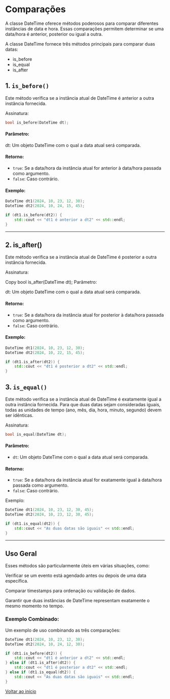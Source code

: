 # Comparações
A classe DateTime oferece métodos poderosos para comparar diferentes instâncias de data e hora. Essas comparações permitem determinar se uma data/hora é anterior, posterior ou igual a outra. 

A classe DateTime fornece três métodos principais para comparar duas datas:
- is_before
- is_equal
- is_after

## 1. `is_before()`
Este método verifica se a instância atual de DateTime é anterior a outra instância fornecida.

Assinatura:

```c++
bool is_before(DateTime dt);
```

#### Parâmetro:

dt: Um objeto DateTime com o qual a data atual será comparada.

#### Retorno:

- `true`: Se a data/hora da instância atual for anterior à data/hora passada como argumento.
- `false`: Caso contrário.

#### Exemplo:

```c++
DateTime dt1(2024, 10, 23, 12, 30);
DateTime dt2(2024, 10, 24, 15, 45);

if (dt1.is_before(dt2)) {
    std::cout << "dt1 é anterior a dt2" << std::endl;
}
```

----

## 2. is_after()
Este método verifica se a instância atual de DateTime é posterior a outra instância fornecida.

Assinatura:

Copy
bool is_after(DateTime dt);
Parâmetro:

dt: Um objeto DateTime com o qual a data atual será comparada.

#### Retorno:

- `true`: Se a data/hora da instância atual for posterior à data/hora passada como argumento.
- `false`: Caso contrário.

#### Exemplo:

```c++
DateTime dt1(2024, 10, 23, 12, 30);
DateTime dt2(2024, 10, 22, 15, 45);

if (dt1.is_after(dt2)) {
    std::cout << "dt1 é posterior a dt2" << std::endl;
}
```

## 3. `is_equal()`
Este método verifica se a instância atual de DateTime é exatamente igual a outra instância fornecida. Para que duas datas sejam consideradas iguais, todas as unidades de tempo (ano, mês, dia, hora, minuto, segundo) devem ser idênticas.

Assinatura:

```c++
bool is_equal(DateTime dt);
```

#### Parâmetro:

- `dt`: Um objeto DateTime com o qual a data atual será comparada.

#### Retorno:

- `true`: Se a data/hora da instância atual for exatamente igual à data/hora passada como argumento.
- `false`: Caso contrário.

Exemplo:

```c++
DateTime dt1(2024, 10, 23, 12, 30, 45);
DateTime dt2(2024, 10, 23, 12, 30, 45);

if (dt1.is_equal(dt2)) {
    std::cout << "As duas datas são iguais" << std::endl;
}
```

----

## Uso Geral
Esses métodos são particularmente úteis em várias situações, como:

Verificar se um evento está agendado antes ou depois de uma data específica.

Comparar timestamps para ordenação ou validação de dados.

Garantir que duas instâncias de DateTime representam exatamente o mesmo momento no tempo.

### Exemplo Combinado:
Um exemplo de uso combinando as três comparações:

```c++
DateTime dt1(2024, 10, 23, 12, 30);
DateTime dt2(2024, 10, 24, 12, 30);

if (dt1.is_before(dt2)) {
    std::cout << "dt1 é anterior a dt2" << std::endl;
} else if (dt1.is_after(dt2)) {
    std::cout << "dt1 é posterior a dt2" << std::endl;
} else if (dt1.is_equal(dt2)) {
    std::cout << "As duas datas são iguais" << std::endl;
}
```


<a href="index.md">Voltar ao início</a>